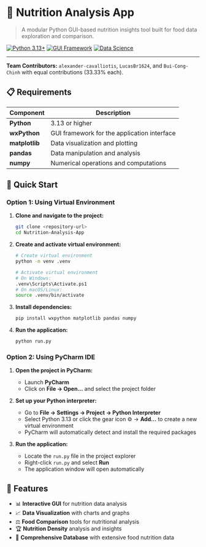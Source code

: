 # 🥗 Nutrition Analysis App

> A modular Python GUI-based nutrition insights tool built for food data exploration and comparison.

[![Python 3.13+](https://img.shields.io/badge/python-3.13+-blue.svg)](https://www.python.org/downloads/)
[![GUI Framework](https://img.shields.io/badge/GUI-wxPython-green.svg)](https://wxpython.org/)
[![Data Science](https://img.shields.io/badge/data-pandas%20%7C%20matplotlib-orange.svg)](https://pandas.pydata.org/)

---

**Team Contributors:** `alexander-cavalliotis`, `LucasBr1624`, and `Bui-Cong-Chinh` with equal contributions (33.33% each).

## 📋 Requirements

| Component | Description |
|-----------|-------------|
| **Python** | 3.13 or higher |
| **wxPython** | GUI framework for the application interface |
| **matplotlib** | Data visualization and plotting |
| **pandas** | Data manipulation and analysis |
| **numpy** | Numerical operations and computations |

## 🚀 Quick Start

### Option 1: Using Virtual Environment

1. **Clone and navigate to the project:**

   ```bash
   git clone <repository-url>
   cd Nutrition-Analysis-App
   ```

2. **Create and activate virtual environment:**

   ```bash
   # Create virtual environment
   python -m venv .venv
   
   # Activate virtual environment
   # On Windows:
   .venv\Scripts\Activate.ps1
   # On macOS/Linux:
   source .venv/bin/activate
   ```

3. **Install dependencies:**

   ```bash
   pip install wxpython matplotlib pandas numpy
   ```

4. **Run the application:**

   ```bash
   python run.py
   ```

### Option 2: Using PyCharm IDE

1. **Open the project in PyCharm:**

   - Launch **PyCharm**
   - Click on **File → Open...** and select the project folder

2. **Set up your Python interpreter:**

   - Go to **File → Settings → Project → Python Interpreter**
   - Select Python 3.13 or click the gear icon ⚙️ → **Add...** to create a new virtual environment
   - PyCharm will automatically detect and install the required packages

3. **Run the application:**

   - Locate the `run.py` file in the project explorer
   - Right-click `run.py` and select **Run**
   - The application window will open automatically

## 🎯 Features

- 📊 **Interactive GUI** for nutrition data analysis
- 📈 **Data Visualization** with charts and graphs  
- ⚖️ **Food Comparison** tools for nutritional analysis
- 🏆 **Nutrition Density** analysis and insights
- 🥘 **Comprehensive Database** with extensive food nutrition data
